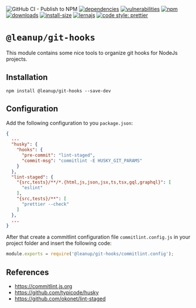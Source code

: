 ![GitHub CI - Publish to NPM](https://github.com/leanupjs/leanup/workflows/GitHub%20CI%20-%20Publish%20to%20NPM/badge.svg)
[![dependencies][dependencies]][dependencies-url]
[![vulnerabilities][vulnerabilities]][vulnerabilities-url]
[![npm][npm]][npm-url]
[![downloads][downloads]][downloads-url]
[![install-size][install-size]][install-size-url]
[![lernajs][lernajs]][lernajs-url]
[![code style: prettier](https://img.shields.io/badge/code_style-prettier-ff69b4.svg)](https://github.com/prettier/prettier)

[npm]: https://img.shields.io/npm/v/@leanup/git-hooks
[npm-url]: https://www.npmjs.com/package/@leanup/git-hooks
[dependencies]: https://status.david-dm.org/gh/leanupjs/leanup.svg?path=packages/cli/plugins/addons&ref=release/1.1
[dependencies-url]: https://david-dm.org/leanupjs/leanup?path=packages/cli/plugins/addons&ref=release/1.1
[vulnerabilities]: https://snyk.io/test/npm/@leanup/git-hooks/badge.svg
[vulnerabilities-url]: https://snyk.io/test/npm/@leanup/git-hooks
[downloads]: https://img.shields.io/npm/dm/@leanup/git-hooks
[downloads-url]: https://npmcharts.com/compare/@leanup/git-hooks?minimal=true
[install-size]: https://packagephobia.now.sh/badge?p=@leanup/git-hooks@next
[install-size-url]: https://packagephobia.now.sh/result?p=@leanup/git-hooks@next
[lernajs]: https://img.shields.io/badge/managed%20with-lerna-blueviolet
[lernajs-url]: https://lerna.js.org

# `@leanup/git-hooks`

This module contains some nice tools to organize git hooks for NodeJs projects.

## Installation

`npm install @leanup/git-hooks --save-dev`

## Configuration

Add the following configuration to you `package.json`:

```json
{
  ...
  "husky": {
    "hooks": {
      "pre-commit": "lint-staged",
      "commit-msg": "commitlint -E HUSKY_GIT_PARAMS"
    }
  },
  "lint-staged": {
    "{src,tests}/**/*.{html,js,json,jsx,ts,tsx,gql,graphql}": [
      "eslint"
    ],
    "{src,tests}/**": [
      "prettier --check"
    ]
  },
  ...
}
```

After that create a commitlint configuration file `commitlint.config.js` in your project folder and insert the following code:

```js
module.exports = require('@leanup/git-hooks/commitlint.config');
```

## References

- https://commitlint.js.org
- https://github.com/typicode/husky
- https://github.com/okonet/lint-staged
